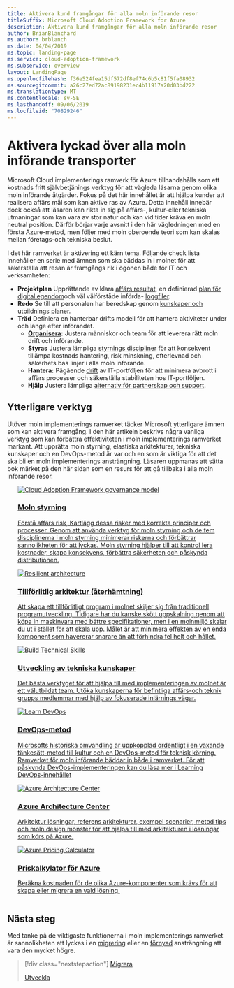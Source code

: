 ```yaml
---
title: Aktivera kund framgångar för alla moln införande resor
titleSuffix: Microsoft Cloud Adoption Framework for Azure
description: Aktivera kund framgångar för alla moln införande resor
author: BrianBlanchard
ms.author: brblanch
ms.date: 04/04/2019
ms.topic: landing-page
ms.service: cloud-adoption-framework
ms.subservice: overview
layout: LandingPage
ms.openlocfilehash: f36e524fea15df572df8ef74c6b5c81f5fa08932
ms.sourcegitcommit: a26c27ed72ac89198231ec4b11917a20d03bd222
ms.translationtype: MT
ms.contentlocale: sv-SE
ms.lasthandoff: 09/06/2019
ms.locfileid: "70829246"
---
```

# <a name="enable-success-across-any-cloud-adoption-journey"></a>Aktivera lyckad över alla moln införande transporter

Microsoft Cloud implementerings ramverk för Azure tillhandahålls som ett kostnads fritt självbetjänings verktyg för att vägleda läsarna genom olika moln införande åtgärder. Fokus på det här innehållet är att hjälpa kunder att realisera affärs mål som kan aktive ras av Azure. Detta innehåll innebär dock också att läsaren kan rikta in sig på affärs-, kultur-eller tekniska utmaningar som kan vara av stor natur och kan vid tider kräva en moln neutral position. Därför börjar varje avsnitt i den här vägledningen med en första Azure-metod, men följer med moln oberoende teori som kan skalas mellan företags-och tekniska beslut.

I det här ramverket är aktivering ett kärn tema. Följande check lista innehåller en serie med ämnen som ska bäddas in i molnet för att säkerställa att resan är framgångs rik i ögonen både för IT och verksamheten:

- **Projektplan** Upprättande av klara [affärs resultat](../business-strategy/business-outcomes/index.md), en definierad [plan för digital egendom](../digital-estate/index.md)och väl välförståde införda- [loggfiler](../migrate/migration-considerations/prerequisites/migration-backlog-review.md).
- **Redo** Se till att personalen har beredskap genom [kunskaper och utbildnings planer](../ready/technical-skills.md).
- **Träd** Definiera en hanterbar drifts modell för att hantera aktiviteter under och länge efter införandet.
  - **[Organisera](../organization/index.md):** Justera människor och team för att leverera rätt moln drift och införande.
  - **Styras** Justera lämpliga [styrnings discipliner](../governance/index.md) för att konsekvent tillämpa kostnads hantering, risk minskning, efterlevnad och säkerhets bas linjer i alla moln införande.
  - **Hantera:** Pågående [drift](../operations/index.md) av IT-portföljen för att minimera avbrott i affärs processer och säkerställa stabiliteten hos IT-portföljen.
  - **Hjälp** Justera lämpliga [alternativ för partnerskap och support](../migrate/migration-considerations/assess/partnership-options.md).

## <a name="additional-tools"></a>Ytterligare verktyg

Utöver moln implementerings ramverket täcker Microsoft ytterligare ämnen som kan aktivera framgång. I den här artikeln beskrivs några vanliga verktyg som kan förbättra effektiviteten i moln implementerings ramverket markant. Att upprätta moln styrning, elastiska arkitekturer, tekniska kunskaper och en DevOps-metod är var och en som är viktiga för att det ska bli en moln implementerings ansträngning. Läsaren uppmanas att sätta bok märket på den här sidan som en resurs för att gå tillbaka i alla moln införande resor.

<!-- markdownlint-disable MD033 -->

<ul class="panelContent cardsH">
<li style="display: flex; flex-direction: column;">
    <a href="../governance/journeys/index.md" style="display: flex; flex-direction: column; flex: 1 0 auto;">
        <div class="cardSize" style="flex: 1 0 auto; display: flex;">
            <div class="cardPadding" style="display: flex;">
                <div class="card">
                    <div class="cardImageOuter">
                        <div class="cardImage bgdAccent1">
                            <img alt="Cloud Adoption Framework governance model" src="../_images/operational-transformation-govern-highres.png" data-linktype="external" />
                        </div>
                    </div>
                    <div class="cardText">
                        <h3>Moln styrning</h3>
                        <p>Förstå affärs risk, Kartlägg dessa risker med korrekta principer och processer. Genom att använda verktyg för moln styrning och de fem disciplinerna i moln styrning minimerar riskerna och förbättrar sannolikheten för att lyckas. Moln styrning hjälper till att kontrol lera kostnader, skapa konsekvens, förbättra säkerheten och påskynda distributionen.</p>
                    </div>
                </div>
            </div>
        </div>
    </a>
</li>
<li style="display: flex; flex-direction: column;">
    <a href="https://docs.microsoft.com/azure/architecture/reliability" style="display: flex; flex-direction: column; flex: 1 0 auto;">
        <div class="cardSize" style="flex: 1 0 auto; display: flex;">
            <div class="cardPadding" style="display: flex;">
                <div class="card">
                    <div class="cardImageOuter">
                        <div class="cardImage bgdAccent1">
                            <img alt="Resilient architecture" src="https://docs.microsoft.com/azure/architecture/resiliency/images/redundancy.svg" data-linktype="external" />
                        </div>
                    </div>
                    <div class="cardText">
                        <h3>Tillförlitlig arkitektur (återhämtning)</h3>
                        <p>Att skapa ett tillförlitligt program i molnet skiljer sig från traditionell programutveckling. Tidigare har du kanske skött uppskalning genom att köpa in maskinvara med bättre specifikationer, men i en molnmiljö skalar du ut i stället för att skala upp. Målet är att minimera effekten av en enda komponent som havererar snarare än att förhindra fel helt och hållet.</p>
                    </div>
                </div>
            </div>
        </div>
    </a>
</li>
<li style="display: flex; flex-direction: column;">
    <a href="../ready/technical-skills.md" style="display: flex; flex-direction: column; flex: 1 0 auto;">
        <div class="cardSize" style="flex: 1 0 auto; display: flex;">
            <div class="cardPadding" style="display: flex;">
                <div class="card">
                    <div class="cardImageOuter">
                        <div class="cardImage bgdAccent1">
                            <img alt="Build Technical Skills" src="https://docs.microsoft.com/media/learn/Product/Learn/learningpath_graphic.svg" data-linktype="external" />
                        </div>
                    </div>
                    <div class="cardText">
                        <h3>Utveckling av tekniska kunskaper</h3>
                        <p>Det bästa verktyget för att hjälpa till med implementeringen av molnet är ett välutbildat team. Utöka kunskaperna för befintliga affärs-och teknik grupps medlemmar med hjälp av fokuserade inlärnings vägar.</p>
                    </div>
                </div>
            </div>
        </div>
    </a>
</li>
<li style="display: flex; flex-direction: column;">
    <a href="https://docs.microsoft.com/azure/devops/learn/" style="display: flex; flex-direction: column; flex: 1 0 auto;">
        <div class="cardSize" style="flex: 1 0 auto; display: flex;">
            <div class="cardPadding" style="display: flex;">
                <div class="card">
                    <div class="cardImageOuter">
                        <div class="cardImage bgdAccent1">
                            <img alt="Learn DevOps" src="https://docs.microsoft.com/azure/devops/learn/_img/learn-devops.svg" data-linktype="external" />
                        </div>
                    </div>
                    <div class="cardText">
                        <h3>DevOps-metod</h3>
                        <p>Microsofts historiska omvandling är uppkopplad ordentligt i en växande tänkesätt-metod till kultur och en DevOps-metod för teknisk körning. Ramverket för moln införande bäddar in både i ramverket. För att påskynda DevOps-implementeringen kan du läsa mer i Learning DevOps-innehållet</p>
                    </div>
                </div>
            </div>
        </div>
    </a>
</li>
<li style="display: flex; flex-direction: column;">
    <a href="https://docs.microsoft.com/azure/architecture/" style="display: flex; flex-direction: column; flex: 1 0 auto;">
        <div class="cardSize" style="flex: 1 0 auto; display: flex;">
            <div class="cardPadding" style="display: flex;">
                <div class="card">
                    <div class="cardImageOuter">
                        <div class="cardImage bgdAccent1">
                            <img alt="Azure Architecture Center" src="https://docs.microsoft.com/azure/architecture/example-scenario/data/media/architecture-data-warehouse.png" data-linktype="external" />
                        </div>
                    </div>
                    <div class="cardText">
                        <h3>Azure Architecture Center</h3>
                        <p>Arkitektur lösningar, referens arkitekturer, exempel scenarier, metod tips och moln design mönster för att hjälpa till med arkitekturen i lösningar som körs på Azure.</p>
                    </div>
                </div>
            </div>
        </div>
    </a>
</li>
<li style="display: flex; flex-direction: column;">
    <a href="https://azure.microsoft.com/pricing/calculator/" style="display: flex; flex-direction: column; flex: 1 0 auto;">
        <div class="cardSize" style="flex: 1 0 auto; display: flex;">
            <div class="cardPadding" style="display: flex;">
                <div class="card">
                    <div class="cardImageOuter">
                        <div class="cardImage bgdAccent1">
                            <img alt="Azure Pricing Calculator" src="../_images/calculator-preview.png" data-linktype="external" />
                        </div>
                    </div>
                    <div class="cardText">
                        <h3>Priskalkylator för Azure</h3>
                        <p>Beräkna kostnaden för de olika Azure-komponenter som krävs för att skapa eller migrera en vald lösning.</p>
                    </div>
                </div>
            </div>
        </div>
    </a>
</li>
</ul>

<!-- markdownlint-enable MD033 -->

## <a name="next-steps"></a>Nästa steg

Med tanke på de viktigaste funktionerna i moln implementerings ramverket är sannolikheten att lyckas i en [migrering](./migrate.md) eller en [förnyad](./innovate.md) ansträngning att vara den mycket högre.

> [!div class="nextstepaction"]
> [Migrera](./migrate.md)
>
> [Utveckla](./innovate.md)

